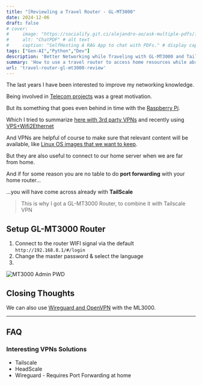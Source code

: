 ```yaml
---
title: "[Review]ing a Travel Router - GL-MT3000"
date: 2024-12-06
draft: false
# cover:
#     image: "https://socialify.git.ci/alejandro-ao/ask-multiple-pdfs/image?description=1&font=Inter&language=1&name=1&stargazers=1&theme=Auto"
#     alt: "ChatPDF" # alt text
#     caption: "SelfHosting A RAG App to chat with PDFs." # display caption under cover
tags: ["Gen-AI","Python","Dev"]
description: 'Better Networking while Traveling with GL-MT3000 and Tailscale VPN.'
summary: 'How to use a travel router to access home resources while abroad.'
url: 'travel-router-gl-mt3000-review'
---
```


The last years I have been interested to improve my networking knowledge.

Being involved in [Telecom projects](https://jalcocert.github.io/JAlcocerT/telecom-concepts-101/) was a great motivation.

But its something that goes even behind in time with the [Raspberry Pi](https://jalcocert.github.io/RPi/posts/rpi-wifi-ethernet-bridge/).

Which I tried to summarize [here with 3rd party VPNs](https://jalcocert.github.io/JAlcocerT/raspberry-pi-networking/) and recently using [VPS+Wifi2Ethernet](https://jalcocert.github.io/JAlcocerT/how-to-use-wg-easy-with-a-vps/)

And VPNs are helpful of course to make sure that relevant content will be available, like [Linux OS images that we want to keep](https://jalcocert.github.io/JAlcocerT/how-to-torrent-with-a-raspberry/).

But they are also useful to connect to our home server when we are far from home.

And if for some reason you are no table to do **port forwarding** with your home router...

...you will have come across already with **TailScale**

> This is why I got a GL-MT3000 Router, to combine it with Tailscale VPN

## Setup GL-MT3000 Router

1. Connect to the router WIFI signal via the default `http://192.168.8.1/#/login`
2. Change the master password & select the language
3. 

![MT3000 Admin PWD](/blog_img/hardware/GL-MT3000-pwd.png)

## Closing Thoughts

We can also use [Wireguard and OpenVPN](#interesting-vpns-solutions) with the ML3000.

---

## FAQ

### Interesting VPNs Solutions

* Tailscale
* HeadScale
* Wireguard - Requires Port Forwarding at home